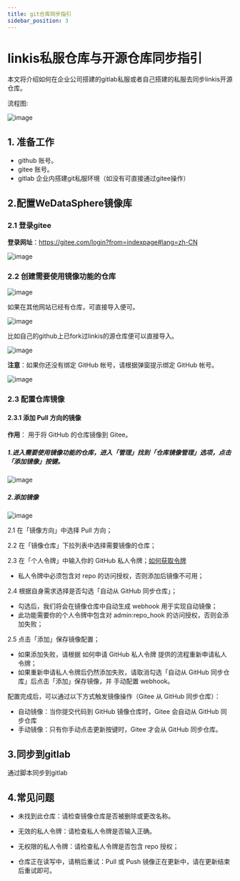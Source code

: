 ```yaml
---
title: git仓库同步指引
sidebar_position: 3
---
```


# linkis私服仓库与开源仓库同步指引

本文将介绍如何在企业公司搭建的gitlab私服或者自己搭建的私服去同步linkis开源仓库。

流程图:


![image](https://user-images.githubusercontent.com/106590848/211200771-71f7fcdc-c9d3-49d9-b8cb-7fe091ae7af8.png)

## 1. 准备工作

- github 账号。
- gitee 账号。
- gitlab 企业内搭建git私服环境（如没有可直接通过gitee操作）

## 2.配置WeDataSphere镜像库

### 2.1 登录gitee

**登录网址**：https://gitee.com/login?from=indexpage#lang=zh-CN

![image](https://user-images.githubusercontent.com/106590848/210959828-1cfc39e8-415e-4100-95da-c1d2e54e480d.png)

### 2.2 创建需要使用镜像功能的仓库

![image](https://user-images.githubusercontent.com/106590848/210959305-ad2b3edd-c2a0-4ca0-a353-78e7a1b3d5f5.png)

如果在其他网站已经有仓库，可直接导入便可。

![image](https://user-images.githubusercontent.com/106590848/210960272-3962765c-fc9d-446c-9d3f-fae39a0160aa.png)

比如自己的github上已fork过linkis的源仓库便可以直接导入。

![image](https://user-images.githubusercontent.com/106590848/210961344-57d5f1e2-aac9-40d8-9f14-5fdcd85b57bd.png)

**注意**：如果你还没有绑定 GitHub 帐号，请根据弹窗提示绑定 GitHub 帐号。

![image](https://user-images.githubusercontent.com/106590848/210979119-329bca92-e969-43df-be84-7c218cb69f7a.png)

### 2.3 配置仓库镜像


#### 2.3.1 添加 Pull 方向的镜像

**作用**： 用于将 GitHub 的仓库镜像到 Gitee。

##### 1.进入需要使用镜像功能的仓库，进入「管理」找到「仓库镜像管理」选项，点击「添加镜像」按键。

![image](https://user-images.githubusercontent.com/106590848/210978788-b8ac138d-94f6-426d-9b3e-5ea6f522e8ce.png)

##### 2.添加镜像


![image](https://user-images.githubusercontent.com/106590848/211193864-c87e4aac-587c-493a-963c-ede6f6bf7d89.png)

2.1 在「镜像方向」中选择 Pull 方向；

2.2 在「镜像仓库」下拉列表中选择需要镜像的仓库；

2.3 在「个人令牌」中输入你的 GitHub 私人令牌；[如何获取令牌](https://gitee.com/help/articles/4336#article-header10)

- 私人令牌中必须包含对 repo 的访问授权，否则添加后镜像不可用；

2.4 根据自身需求选择是否勾选「自动从 GitHub 同步仓库」；

- 勾选后，我们将会在镜像仓库中自动生成 webhook 用于实现自动镜像；
- 此功能需要你的个人令牌中包含对 admin:repo_hook 的访问授权，否则会添加失败；

2.5 点击「添加」保存镜像配置；

- 如果添加失败，请根据 如何申请 GitHub 私人令牌 提供的流程重新申请私人令牌；
- 如果重新申请私人令牌后仍然添加失败，请取消勾选「自动从 GitHub 同步仓库」后点击「添加」保存镜像，并 手动配置 webhook。

配置完成后，可以通过以下方式触发镜像操作（Gitee 从 GitHub 同步仓库）：

- 自动镜像：当你提交代码到 GitHub 镜像仓库时，Gitee 会自动从 GitHub 同步仓库
- 手动镜像：只有你手动点击更新按键时，Gitee 才会从 GitHub 同步仓库。

## 3.同步到gitlab
 
通过脚本同步到gitlab

## 4.常见问题

- 未找到此仓库：请检查镜像仓库是否被删除或更改名称。

- 无效的私人令牌：请检查私人令牌是否输入正确。

- 无权限的私人令牌：请检查私人令牌是否包含 repo 授权；

- 仓库正在读写中，请稍后重试：Pull 或 Push 镜像正在更新中，请在更新结束后重试即可。
